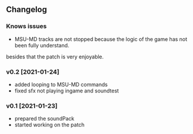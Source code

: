 ## Changelog 

### Knows issues
* MSU-MD tracks are not stopped because the logic of the game has not been fully understand.

besides that the patch is very enjoyable.


### v0.2 [2021-01-24]
* added looping to MSU-MD commands 
* fixed sfx not playing ingame and soundtest

### v0.1 [2021-01-23]
* prepared the soundPack 
* started working on the patch
